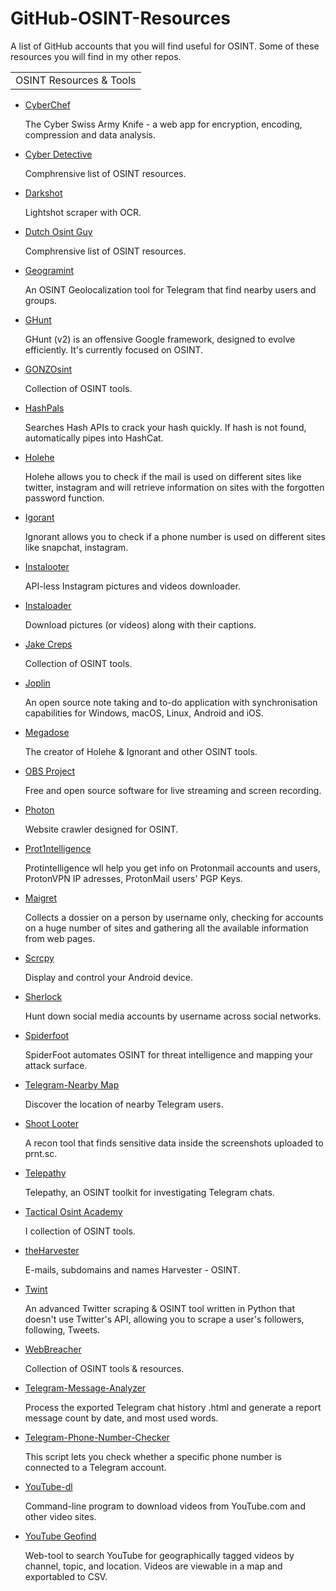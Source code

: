 # GitHub-OSINT-Resources
<p>A list of GitHub accounts that you will find useful for OSINT. Some of these resources you will find in my other repos.</p>
<table>
    <tr>
        <td>OSINT Resources & Tools</td>
    </tr>
</table>
<ul> 
 <li><a href="https://github.com/gchq/CyberChef">CyberChef</a></li>
  <p>The Cyber Swiss Army Knife - a web app for encryption, encoding, compression and data analysis.</p>
 <li><a href="https://github.com/cipher387">Cyber Detective</a></li>
  <p>Comphrensive list of OSINT resources.</p>
 <li><a href="https://github.com/mxrch/darkshot">Darkshot</a></li>
  <p>Lightshot scraper with OCR.</p>
 <li><a href="https://github.com/dutchosintguy">Dutch Osint Guy</a></li>
  <p>Comphrensive list of OSINT resources.</p>
 <li><a href="https://github.com/Alb-310/Geogramint">Geogramint</a></li>
  <p>An OSINT Geolocalization tool for Telegram that find nearby users and groups.</p>
 <li><a href="https://github.com/mxrch/GHunt">GHunt</a></li>
  <p>GHunt (v2) is an offensive Google framework, designed to evolve efficiently. It's currently focused on OSINT.</p>
 <li><a href="https://github.com/GONZOsint">GONZOsint</a></li>
  <p>Collection of OSINT tools.</p>
 <li><a href="https://github.com/HashPals/Search-That-Hash">HashPals</a></li>
   <p>Searches Hash APIs to crack your hash quickly. If hash is not found, automatically pipes into HashCat.</p>
 <li><a href="https://github.com/megadose/holehe">Holehe</a></li>
  <p>Holehe allows you to check if the mail is used on different sites like twitter, instagram and will retrieve information on sites with the forgotten password function.</p>
 <li><a href="https://github.com/megadose/ignorant">Igorant</a></li>
  <p>Ignorant allows you to check if a phone number is used on different sites like snapchat, instagram.</p>
 <li><a href="https://github.com/althonos/InstaLooter">Instalooter</a></li>
  <p>API-less Instagram pictures and videos downloader.</p>
 <li><a href="https://github.com/instaloader/instaloader">Instaloader</a></li>
  <p>Download pictures (or videos) along with their captions.</p>
 <li><a href="https://github.com/jakecreps">Jake Creps</a></li>
  <p>Collection of OSINT tools.</p>
 <li><a href="https://github.com/laurent22/joplin/">Joplin</a></li>
  <p>An open source note taking and to-do application with synchronisation capabilities for Windows, macOS, Linux, Android and iOS.</p>
 <li><a href="https://github.com/megadose/">Megadose</a></li>
  <p>The creator of Holehe & Ignorant and other OSINT tools.</p> 
 <li><a href="https://github.com/obsproject/obs-studio">OBS Project</a></li>
  <p>Free and open source software for live streaming and screen recording.</p>
 <li><a href="https://github.com/s0md3v/Photon">Photon</a></li>
  <p>Website crawler designed for OSINT.</p>
 <li><a href="https://github.com/C3n7ral051nt4g3ncy/Prot1ntelligence">Prot1ntelligence</a></li>
  <p>Protintelligence wll help you get info on Protonmail accounts and users, ProtonVPN IP adresses, ProtonMail users' PGP Keys.</p>
 <li><a href="https://github.com/soxoj/maigret/blob/main/README.md">Maigret</a></li>
   <p>Collects a dossier on a person by username only, checking for accounts on a huge number of sites and gathering all the available information from web pages.</p>
 <li><a href="https://github.com/Genymobile/scrcpy">Scrcpy</a></li>
  <p>Display and control your Android device.</p>
 <li><a href="https://github.com/sherlock-project/sherlock">Sherlock</a></li>
  <p>Hunt down social media accounts by username across social networks.</p>
 <li><a href="https://github.com/smicallef/spiderfoot">Spiderfoot</a></li>
  <p>SpiderFoot automates OSINT for threat intelligence and mapping your attack surface.</p>
 <li><a href="https://github.com/tejado/telegram-nearby-map">Telegram-Nearby Map</a></li>
  <p>Discover the location of nearby Telegram users.</p>
 <li><a href="https://github.com/utkusen/shotlooter">Shoot Looter</a></li>
  <p>A recon tool that finds sensitive data inside the screenshots uploaded to prnt.sc.</p>
 <li><a href="https://github.com/jordanwildon/Telepathy">Telepathy</a></li>
  <p>Telepathy, an OSINT toolkit for investigating Telegram chats.</p>
  <li><a href="https://github.com/orgs/TacticalOsintAcademy/repositories">Tactical Osint Academy</a></li>
   <p>I collection of OSINT tools.</p>
 <li><a href="https://github.com/laramies/theHarvester">theHarvester</a></li>
   <p>E-mails, subdomains and names Harvester - OSINT.</p>
 <li><a href="https://github.com/twintproject/twint">Twint</a></li>
   <p>An advanced Twitter scraping & OSINT tool written in Python that doesn't use Twitter's API, allowing you to scrape a user's followers, following, Tweets.</p>
 <li><a href="https://github.com/WebBreacher">WebBreacher</a></li>
   <p>Collection of OSINT tools & resources.</p>
 <li><a href="https://github.com/zqtay/Telegram-Message-Analyzer">Telegram-Message-Analyzer</a></li>
   <p>Process the exported Telegram chat history .html and generate a report message count by date, and most used words.</p>
 <li><a href="https://github.com/bellingcat/telegram-phone-number-checker">Telegram-Phone-Number-Checker</a></li>
   <p>This script lets you check whether a specific phone number is connected to a Telegram account.</p>
 <li><a href="https://github.com/ytdl-org/youtube-dl">YouTube-dl</a></li>
   <p>Command-line program to download videos from YouTube.com and other video sites.</p>
 <li><a href="https://github.com/mattwright324/youtube-geofind">YouTube Geofind</a></li>
   <p>Web-tool to search YouTube for geographically tagged videos by channel, topic, and location. Videos are viewable in a map and exportabled to CSV.</p>
</ul>
<br/>

